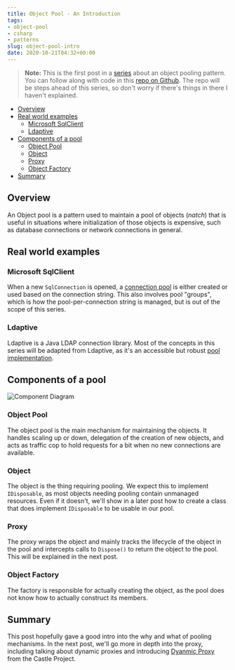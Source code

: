 ```yaml
---
title: Object Pool - An Introduction
tags:
- object-pool
- csharp
- patterns
slug: object-pool-intro
date: 2020-10-21T04:32+00:00
---
```


> **Note:** This is the first post in a [series](/tags/object-pool) about an object pooling pattern. You can follow along with code in this [repo on Github](https://github.com/gregbair/object-pool). The repo will be steps ahead of this series, so don't worry if there's things in there I haven't explained.

- [Overview](#overview)
- [Real world examples](#real-world-examples)
  - [Microsoft SqlClient](#microsoft-sqlclient)
  - [Ldaptive](#ldaptive)
- [Components of a pool](#components-of-a-pool)
  - [Object Pool](#object-pool)
  - [Object](#object)
  - [Proxy](#proxy)
  - [Object Factory](#object-factory)
- [Summary](#summary)

## Overview

An Object pool is a pattern used to maintain a pool of objects (_natch_) that is useful in situations where initialization of those objects is expensive, such as database connections or network connections in general.

## Real world examples

### Microsoft SqlClient

When a new `SqlConnection` is opened, a [connection pool](https://github.com/dotnet/SqlClient/blob/v2.0.1/src/Microsoft.Data.SqlClient/netfx/src/Microsoft/Data/ProviderBase/DbConnectionPool.cs) is either created or used based on the connection string. This also involves pool "groups", which is how the pool-per-connection string is managed, but is out of the scope of this series.

### Ldaptive

Ldaptive is a Java LDAP connection library. Most of the concepts in this series will be adapted from Ldaptive, as it's an accessible but robust [pool implementation](https://github.com/vt-middleware/ldaptive/blob/master/core/src/main/java/org/ldaptive/pool/ConnectionPool.java).

## Components of a pool

![Component Diagram](/object-pool-components/object-pool-components.svg)

### Object Pool

The object pool is the main mechanism for maintaining the objects. It handles scaling up or down, delegation of the creation of new objects, and acts as traffic cop to hold requests for a bit when no new connections are available.

### Object

The object is the thing requiring pooling. We expect this to implement `IDisposable`, as most objects needing pooling contain unmanaged resources. Even if it doesn't, we'll show in a later post how to create a class that does implement `IDisposable` to be usable in our pool.

### Proxy

The proxy wraps the object and mainly tracks the lifecycle of the object in the pool and intercepts calls to `Dispose()` to return the object to the pool. This will be explained in the next post.

### Object Factory

The factory is responsible for actually creating the object, as the pool does not know how to actually construct its members.

## Summary

This post hopefully gave a good intro into the why and what of pooling mechanisms. In the next post, we'll go more in depth into the proxy, including talking about dynamic proxies and introducing [Dyanmic Proxy](https://www.castleproject.org/projects/dynamicproxy/) from the Castle Project.
